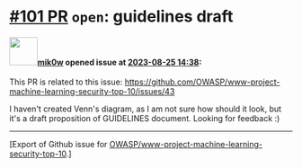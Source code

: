 # [\#101 PR](https://github.com/OWASP/www-project-machine-learning-security-top-10/pull/101) `open`: guidelines draft

#### <img src="https://avatars.githubusercontent.com/u/64902909?v=4" width="50">[mik0w](https://github.com/mik0w) opened issue at [2023-08-25 14:38](https://github.com/OWASP/www-project-machine-learning-security-top-10/pull/101):

This PR is related to this issue: https://github.com/OWASP/www-project-machine-learning-security-top-10/issues/43

I haven't created Venn's diagram, as I am not sure how should it look, but it's a draft proposition of GUIDELINES document. Looking for feedback :)




-------------------------------------------------------------------------------



[Export of Github issue for [OWASP/www-project-machine-learning-security-top-10](https://github.com/OWASP/www-project-machine-learning-security-top-10).]
